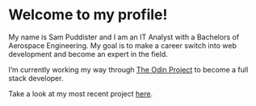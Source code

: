 # Welcome to my profile! 

My name is Sam Puddister and I am an IT Analyst with a Bachelors of Aerospace Engineering. My goal is to make a career switch into web development and become an expert in the field. 

I’m currently working my way through [The Odin Project](https://www.theodinproject.com/) to become a full stack developer. 

Take a look at my most recent project [here](https://github.com/spuddister/cv-project).


<!---
spuddister/spuddister is a ✨ special ✨ repository because its `README.md` (this file) appears on your GitHub profile.
You can click the Preview link to take a look at your changes.
--->
